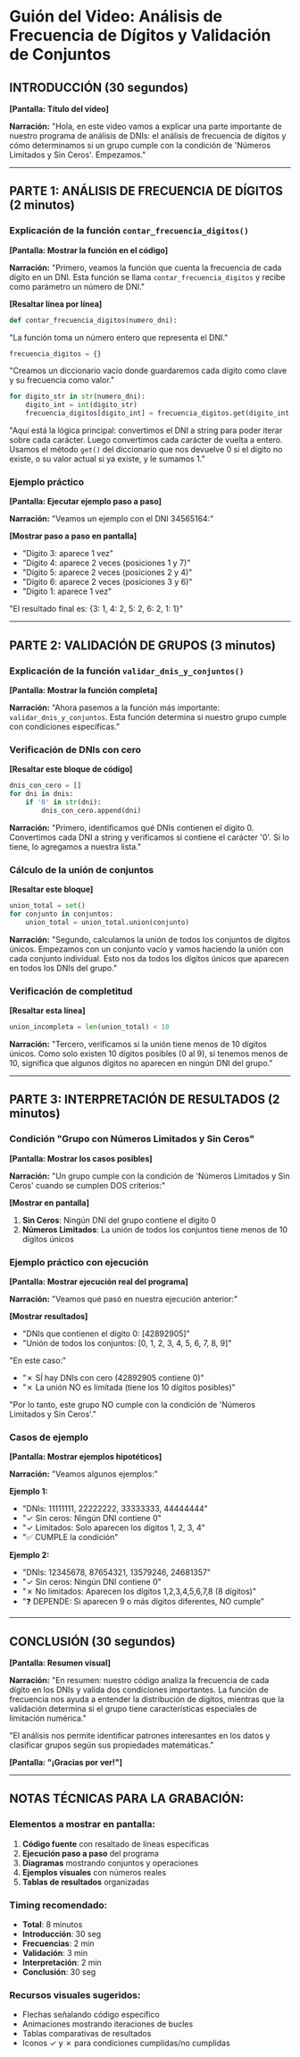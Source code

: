 # Guión del Video: Análisis de Frecuencia de Dígitos y Validación de Conjuntos

## INTRODUCCIÓN (30 segundos)
**[Pantalla: Título del video]**

**Narración:**
"Hola, en este video vamos a explicar una parte importante de nuestro programa de análisis de DNIs: el análisis de frecuencia de dígitos y cómo determinamos si un grupo cumple con la condición de 'Números Limitados y Sin Ceros'. Empezamos."

---

## PARTE 1: ANÁLISIS DE FRECUENCIA DE DÍGITOS (2 minutos)

### Explicación de la función `contar_frecuencia_digitos()`
**[Pantalla: Mostrar la función en el código]**

**Narración:**
"Primero, veamos la función que cuenta la frecuencia de cada dígito en un DNI. Esta función se llama `contar_frecuencia_digitos` y recibe como parámetro un número de DNI."

**[Resaltar línea por línea]**

```python
def contar_frecuencia_digitos(numero_dni):
```

"La función toma un número entero que representa el DNI."

```python
frecuencia_digitos = {}
```

"Creamos un diccionario vacío donde guardaremos cada dígito como clave y su frecuencia como valor."

```python
for digito_str in str(numero_dni):
    digito_int = int(digito_str)
    frecuencia_digitos[digito_int] = frecuencia_digitos.get(digito_int, 0) + 1
```

"Aquí está la lógica principal: convertimos el DNI a string para poder iterar sobre cada carácter. Luego convertimos cada carácter de vuelta a entero. Usamos el método `get()` del diccionario que nos devuelve 0 si el dígito no existe, o su valor actual si ya existe, y le sumamos 1."

### Ejemplo práctico
**[Pantalla: Ejecutar ejemplo paso a paso]**

**Narración:**
"Veamos un ejemplo con el DNI 34565164:"

**[Mostrar paso a paso en pantalla]**
- "Dígito 3: aparece 1 vez"
- "Dígito 4: aparece 2 veces (posiciones 1 y 7)"
- "Dígito 5: aparece 2 veces (posiciones 2 y 4)"
- "Dígito 6: aparece 2 veces (posiciones 3 y 6)"
- "Dígito 1: aparece 1 vez"

"El resultado final es: {3: 1, 4: 2, 5: 2, 6: 2, 1: 1}"

---

## PARTE 2: VALIDACIÓN DE GRUPOS (3 minutos)

### Explicación de la función `validar_dnis_y_conjuntos()`
**[Pantalla: Mostrar la función completa]**

**Narración:**
"Ahora pasemos a la función más importante: `validar_dnis_y_conjuntos`. Esta función determina si nuestro grupo cumple con condiciones específicas."

### Verificación de DNIs con cero
**[Resaltar este bloque de código]**

```python
dnis_con_cero = []
for dni in dnis:
    if '0' in str(dni):
        dnis_con_cero.append(dni)
```

**Narración:**
"Primero, identificamos qué DNIs contienen el dígito 0. Convertimos cada DNI a string y verificamos si contiene el carácter '0'. Si lo tiene, lo agregamos a nuestra lista."

### Cálculo de la unión de conjuntos
**[Resaltar este bloque]**

```python
union_total = set()
for conjunto in conjuntos:
    union_total = union_total.union(conjunto)
```

**Narración:**
"Segundo, calculamos la unión de todos los conjuntos de dígitos únicos. Empezamos con un conjunto vacío y vamos haciendo la unión con cada conjunto individual. Esto nos da todos los dígitos únicos que aparecen en todos los DNIs del grupo."

### Verificación de completitud
**[Resaltar esta línea]**

```python
union_incompleta = len(union_total) < 10
```

**Narración:**
"Tercero, verificamos si la unión tiene menos de 10 dígitos únicos. Como solo existen 10 dígitos posibles (0 al 9), si tenemos menos de 10, significa que algunos dígitos no aparecen en ningún DNI del grupo."

---

## PARTE 3: INTERPRETACIÓN DE RESULTADOS (2 minutos)

### Condición "Grupo con Números Limitados y Sin Ceros"
**[Pantalla: Mostrar los casos posibles]**

**Narración:**
"Un grupo cumple con la condición de 'Números Limitados y Sin Ceros' cuando se cumplen DOS criterios:"

**[Mostrar en pantalla]**
1. **Sin Ceros**: Ningún DNI del grupo contiene el dígito 0
2. **Números Limitados**: La unión de todos los conjuntos tiene menos de 10 dígitos únicos

### Ejemplo práctico con ejecución
**[Pantalla: Mostrar ejecución real del programa]**

**Narración:**
"Veamos qué pasó en nuestra ejecución anterior:"

**[Mostrar resultados]**
- "DNIs que contienen el dígito 0: [42892905]"
- "Unión de todos los conjuntos: [0, 1, 2, 3, 4, 5, 6, 7, 8, 9]"

"En este caso:"
- "✗ SÍ hay DNIs con cero (42892905 contiene 0)"
- "✗ La unión NO es limitada (tiene los 10 dígitos posibles)"

"Por lo tanto, este grupo NO cumple con la condición de 'Números Limitados y Sin Ceros'."

### Casos de ejemplo
**[Pantalla: Mostrar ejemplos hipotéticos]**

**Narración:**
"Veamos algunos ejemplos:"

**Ejemplo 1:**
- "DNIs: 11111111, 22222222, 33333333, 44444444"
- "✓ Sin ceros: Ningún DNI contiene 0"
- "✓ Limitados: Solo aparecen los dígitos 1, 2, 3, 4"
- "✅ CUMPLE la condición"

**Ejemplo 2:**
- "DNIs: 12345678, 87654321, 13579246, 24681357"
- "✓ Sin ceros: Ningún DNI contiene 0"
- "✗ No limitados: Aparecen los dígitos 1,2,3,4,5,6,7,8 (8 dígitos)"
- "❓ DEPENDE: Si aparecen 9 o más dígitos diferentes, NO cumple"

---

## CONCLUSIÓN (30 segundos)
**[Pantalla: Resumen visual]**

**Narración:**
"En resumen: nuestro código analiza la frecuencia de cada dígito en los DNIs y valida dos condiciones importantes. La función de frecuencia nos ayuda a entender la distribución de dígitos, mientras que la validación determina si el grupo tiene características especiales de limitación numérica."

"El análisis nos permite identificar patrones interesantes en los datos y clasificar grupos según sus propiedades matemáticas."

**[Pantalla: "¡Gracias por ver!"]**

---

## NOTAS TÉCNICAS PARA LA GRABACIÓN:

### Elementos a mostrar en pantalla:
1. **Código fuente** con resaltado de líneas específicas
2. **Ejecución paso a paso** del programa
3. **Diagramas** mostrando conjuntos y operaciones
4. **Ejemplos visuales** con números reales
5. **Tablas de resultados** organizadas

### Timing recomendado:
- **Total**: 8 minutos
- **Introducción**: 30 seg
- **Frecuencias**: 2 min
- **Validación**: 3 min
- **Interpretación**: 2 min
- **Conclusión**: 30 seg

### Recursos visuales sugeridos:
- Flechas señalando código específico
- Animaciones mostrando iteraciones de bucles
- Tablas comparativas de resultados
- Iconos ✓ y ✗ para condiciones cumplidas/no cumplidas
